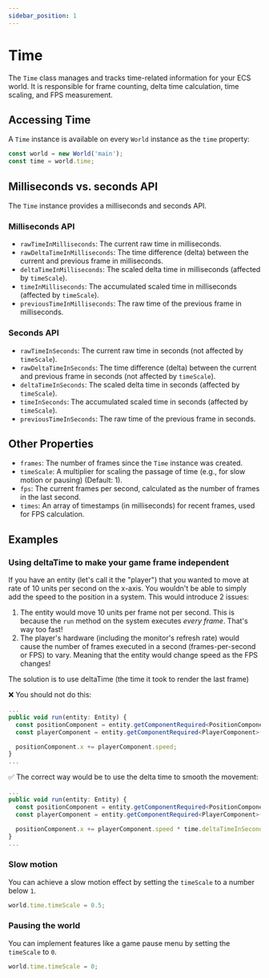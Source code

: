 ```yaml
---
sidebar_position: 1
---
```


# Time

The `Time` class manages and tracks time-related information for your ECS world. It is responsible for frame counting, delta time calculation, time scaling, and FPS measurement.

## Accessing Time

A `Time` instance is available on every `World` instance as the `time` property:

```ts
const world = new World('main');
const time = world.time;
```

## Milliseconds vs. seconds API

The `Time` instance provides a milliseconds and seconds API.

### Milliseconds API

- `rawTimeInMilliseconds`: The current raw time in milliseconds.
- `rawDeltaTimeInMilliseconds`: The time difference (delta) between the current and previous frame in milliseconds.
- `deltaTimeInMilliseconds`: The scaled delta time in milliseconds (affected by `timeScale`).
- `timeInMilliseconds`: The accumulated scaled time in milliseconds (affected by `timeScale`).
- `previousTimeInMilliseconds`: The raw time of the previous frame in milliseconds.

### Seconds API

- `rawTimeInSeconds`: The current raw time in seconds (not affected by `timeScale`).
- `rawDeltaTimeInSeconds`: The time difference (delta) between the current and previous frame in seconds (not affected by `timeScale`).
- `deltaTimeInSeconds`: The scaled delta time in seconds (affected by `timeScale`).
- `timeInSeconds`: The accumulated scaled time in seconds (affected by `timeScale`).
- `previousTimeInSeconds`: The raw time of the previous frame in seconds.

## Other Properties

- `frames`: The number of frames since the `Time` instance was created.
- `timeScale`: A multiplier for scaling the passage of time (e.g., for slow motion or pausing) (Default: 1).
- `fps`: The current frames per second, calculated as the number of frames in the last second.
- `times`: An array of timestamps (in milliseconds) for recent frames, used for FPS calculation.

## Examples

### Using deltaTime to make your game frame independent

If you have an entity (let's call it the "player") that you wanted to move at rate of 10 units per second on the x-axis. You wouldn't be able to simply add the speed to the position in a system.
This would introduce 2 issues:

1. The entity would move 10 units per frame not per second. This is because the `run` method on the system executes _every frame_. That's way too fast!
2. The player's hardware (including the monitor's refresh rate) would cause the number of frames executed in a second (frames-per-second or FPS) to vary. Meaning that the entity would change speed as the FPS changes!

The solution is to use deltaTime (the time it took to render the last frame)

❌ You should not do this:

```ts
...
public void run(entity: Entity) {
  const positionComponent = entity.getComponentRequired<PositionComponent>(PositionComponent.symbol);
  const playerComponent = entity.getComponentRequired<PlayerComponent>(PlayerComponent.symbol);

  positionComponent.x += playerComponent.speed;
}
...
```

✅ The correct way would be to use the delta time to smooth the movement:

```ts
...
public void run(entity: Entity) {
  const positionComponent = entity.getComponentRequired<PositionComponent>(PositionComponent.symbol);
  const playerComponent = entity.getComponentRequired<PlayerComponent>(PlayerComponent.symbol);

  positionComponent.x += playerComponent.speed * time.deltaTimeInSeconds;
}
...
```

### Slow motion

You can achieve a slow motion effect by setting the `timeScale` to a number below `1`.

```ts
world.time.timeScale = 0.5;
```

### Pausing the world

You can implement features like a game pause menu by setting the `timeScale` to `0`.

```ts
world.time.timeScale = 0;
```
